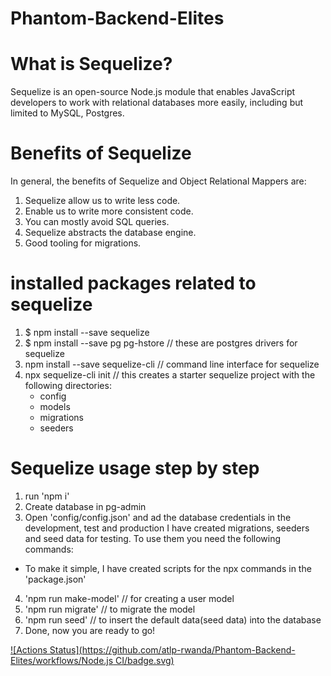 # Phantom-Backend-Elites

# What is Sequelize?

Sequelize is an open-source Node.js module that enables JavaScript developers to work with relational databases more easily, including but limited to MySQL, Postgres.

# Benefits of Sequelize
In general, the benefits of Sequelize and Object Relational Mappers are:

1. Sequelize allow us to write less code.
2. Enable us to write more consistent code.
3. You can mostly avoid SQL queries.
4. Sequelize abstracts the database engine.
6. Good tooling for migrations.

# installed packages related to sequelize
1. $ npm install --save sequelize
2. $ npm install --save pg pg-hstore // these are postgres drivers for sequelize
3. npm install --save sequelize-cli // command line interface for sequelize
4. npx sequelize-cli init // this creates a starter sequelize project with the following directories:
   - config
   - models
   - migrations
   - seeders
# Sequelize usage step by step
1. run 'npm i'
2. Create database in pg-admin
3. Open 'config/config.json' and ad the database credentials in the development, test and production
I have created migrations, seeders and seed data for testing. To use them you need the following commands:
* To make it simple, I have created scripts for the npx commands in the 'package.json'
4. 'npm run make-model' // for creating a user model
5. 'npm run migrate' // to migrate the model
6. 'npm run seed' // to insert the default data(seed data) into the database
7. Done, now you are ready to go!



[![Actions Status](https://github.com/atlp-rwanda/Phantom-Backend-Elites/workflows/Node.js CI/badge.svg)](https://github.com/atlp-rwanda/Phantom-Backend-Elites/actions)
